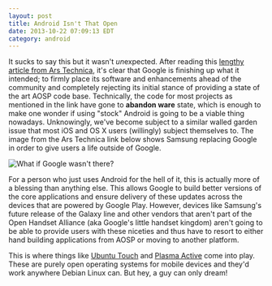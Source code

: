 ```yaml
---
layout: post
title: Android Isn't That Open
date: 2013-10-22 07:09:13 EDT
category: android
---
```


It sucks to say this but it wasn't *un*expected. After reading this [lengthy
article from Ars Technica][androidars], it's clear that Google is finishing
up what it intended; to firmly place its software and enhancements ahead of
the community and completely rejecting its initial stance of providing a
state of the art AOSP code base. Technically, the code for most projects as
mentioned in the link have gone to **abandon ware** state, which is enough to
make one wonder if using "stock" Android is going to be a viable thing
nowadays. Unknowingly, we've become subject to a similar walled garden issue
that most iOS and OS X users (willingly) subject themselves to. The image from
the Ars Technica link below shows Samsung replacing Google in order to give
users a life outside of Google.

![What if Google wasn't there?](http://cdn.arstechnica.net/wp-content/uploads/2013/10/lolsamsung-640x406.jpg)

For a person who just uses Android for the hell of it, this is actually more
of a blessing than anything else. This allows Google to build better versions
of the core applications and ensure delivery of these updates across the
devices that are powered by Google Play. However, devices like Samsung's
future release of the Galaxy line and other vendors that aren't part of the
Open Handset Alliance (aka Google's little handset kingdom) aren't going to
be able to provide users with these niceties and thus have to resort to
either hand building applications from AOSP or moving to another platform.

This is where things like [Ubuntu Touch][ubuntu] and [Plasma Active][pls] come
into play. These are purely open operating systems for mobile devices and
they'd work anywhere Debian Linux can. But hey, a guy can only dream!

[androidars]: http://arstechnica.com/gadgets/2013/10/googles-iron-grip-on-android-controlling-open-source-by-any-means-necessary/3
[pls]: http://plasma-active.org
[ubuntu]: http://www.ubuntu.com/phone
